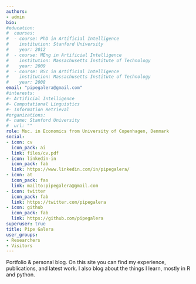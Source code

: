 ```yaml
---
authors:
- admin
bio:
#education:
#  courses:
#  - course: PhD in Artificial Intelligence
#    institution: Stanford University
#    year: 2012
#  - course: MEng in Artificial Intelligence
#    institution: Massachusetts Institute of Technology
#    year: 2009
#  - course: BSc in Artificial Intelligence
#    institution: Massachusetts Institute of Technology
#    year: 2008
email: "pipegalera@gmail.com"
#interests:
#- Artificial Intelligence
#- Computational Linguistics
#- Information Retrieval
#organizations:
#- name: Stanford University
#  url: ""
role: Msc. in Economics from University of Copenhagen, Denmark
social:
- icon: cv
  icon_pack: ai
  link: files/cv.pdf
- icon: linkedin-in
  icon_pack: fab
  link: https://www.linkedin.com/in/pipegalera/
- icon: at
  icon_pack: fas
  link: mailto:pipegalera@gmail.com
- icon: twitter
  icon_pack: fab
  link: https://twitter.com/pipegalera
- icon: github
  icon_pack: fab
  link: https://github.com/pipegalera
superuser: true
title: Pipe Galera
user_groups:
- Researchers
- Visitors
---
```


Portfolio & personal blog. On this site you can find my experience, publications, and latest work. I also blog about the things I learn, mostly in R and python.
